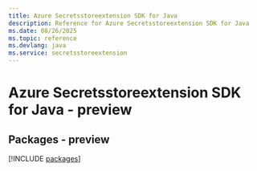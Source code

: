 ```yaml
---
title: Azure Secretsstoreextension SDK for Java
description: Reference for Azure Secretsstoreextension SDK for Java
ms.date: 08/26/2025
ms.topic: reference
ms.devlang: java
ms.service: secretsstoreextension
---
```

# Azure Secretsstoreextension SDK for Java - preview
## Packages - preview
[!INCLUDE [packages](secretsstoreextension-index.md)]